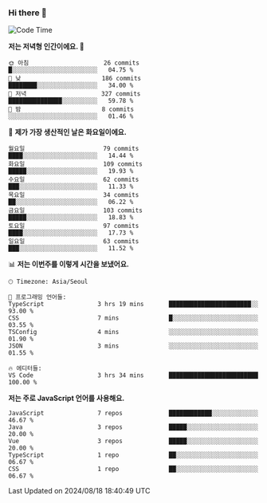### Hi there 👋

<!--
**hi-aa/hi-aa** is a ✨ _special_ ✨ repository because its `README.md` (this file) appears on your GitHub profile.

Here are some ideas to get you started:

- 🔭 I’m currently working on ...
- 🌱 I’m currently learning ...
- 👯 I’m looking to collaborate on ...
- 🤔 I’m looking for help with ...
- 💬 Ask me about ...
- 📫 How to reach me: ...
- 😄 Pronouns: ...
- ⚡ Fun fact: ...
-->

<!--START_SECTION:waka-->
![Code Time](http://img.shields.io/badge/Code%20Time-73%20hrs%2034%20mins-blue)

**저는 저녁형 인간이에요. 🦉** 

```text
🌞 아침                     26 commits          █░░░░░░░░░░░░░░░░░░░░░░░░   04.75 % 
🌆 낮　                     186 commits         ████████░░░░░░░░░░░░░░░░░   34.00 % 
🌃 저녁                     327 commits         ███████████████░░░░░░░░░░   59.78 % 
🌙 밤　                     8 commits           ░░░░░░░░░░░░░░░░░░░░░░░░░   01.46 % 
```
📅 **제가 가장 생산적인 날은 화요일이에요.** 

```text
월요일                      79 commits          ████░░░░░░░░░░░░░░░░░░░░░   14.44 % 
화요일                      109 commits         █████░░░░░░░░░░░░░░░░░░░░   19.93 % 
수요일                      62 commits          ███░░░░░░░░░░░░░░░░░░░░░░   11.33 % 
목요일                      34 commits          ██░░░░░░░░░░░░░░░░░░░░░░░   06.22 % 
금요일                      103 commits         █████░░░░░░░░░░░░░░░░░░░░   18.83 % 
토요일                      97 commits          ████░░░░░░░░░░░░░░░░░░░░░   17.73 % 
일요일                      63 commits          ███░░░░░░░░░░░░░░░░░░░░░░   11.52 % 
```


📊 **저는 이번주를 이렇게 시간을 보냈어요.** 

```text
🕑︎ Timezone: Asia/Seoul

💬 프로그래밍 언어들: 
TypeScript               3 hrs 19 mins       ███████████████████████░░   93.00 % 
CSS                      7 mins              █░░░░░░░░░░░░░░░░░░░░░░░░   03.55 % 
TSConfig                 4 mins              ░░░░░░░░░░░░░░░░░░░░░░░░░   01.90 % 
JSON                     3 mins              ░░░░░░░░░░░░░░░░░░░░░░░░░   01.55 % 

🔥 에디터들: 
VS Code                  3 hrs 34 mins       █████████████████████████   100.00 % 
```

**저는 주로 JavaScript 언어를 사용해요.** 

```text
JavaScript               7 repos             ████████████░░░░░░░░░░░░░   46.67 % 
Java                     3 repos             █████░░░░░░░░░░░░░░░░░░░░   20.00 % 
Vue                      3 repos             █████░░░░░░░░░░░░░░░░░░░░   20.00 % 
TypeScript               1 repo              ██░░░░░░░░░░░░░░░░░░░░░░░   06.67 % 
CSS                      1 repo              ██░░░░░░░░░░░░░░░░░░░░░░░   06.67 % 
```




 Last Updated on 2024/08/18 18:40:49 UTC
<!--END_SECTION:waka-->
